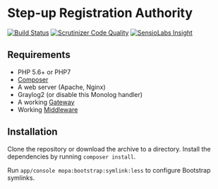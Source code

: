 Step-up Registration Authority
==============================

[![Build Status](https://travis-ci.org/SURFnet/Stepup-RA.svg)](https://travis-ci.org/SURFnet/Stepup-RA) [![Scrutinizer Code Quality](https://scrutinizer-ci.com/g/SURFnet/Stepup-RA/badges/quality-score.png?b=develop)](https://scrutinizer-ci.com/g/SURFnet/Stepup-RA/?branch=develop) [![SensioLabs Insight](https://insight.sensiolabs.com/projects/8f9557e9-d8b8-4625-9e2a-60587d3cb3f0/mini.png)](https://insight.sensiolabs.com/projects/8f9557e9-d8b8-4625-9e2a-60587d3cb3f0)

## Requirements

 * PHP 5.6+ or PHP7
 * [Composer](https://getcomposer.org/)
 * A web server (Apache, Nginx)
 * Graylog2 (or disable this Monolog handler)
 * A working [Gateway](https://github.com/SURFnet/Stepup-Gateway)
 * Working [Middleware](https://github.com/SURFnet/Stepup-Middleware)

## Installation

Clone the repository or download the archive to a directory. Install the dependencies by running `composer install`.

Run `app/console mopa:bootstrap:symlink:less` to configure Bootstrap symlinks.

